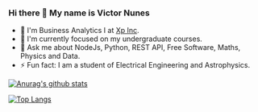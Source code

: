### Hi there 👋 My name is Victor Nunes

- 🔭 I'm Business Analytics I at [Xp Inc](https://www.xpinc.com/).
- 🌱 I'm currently focused on my undergraduate courses.
- 💬 Ask me about NodeJs, Python, REST API, Free Software, Maths, Physics and Data.
- ⚡ Fun fact: I am a student of Electrical Engineering and Astrophysics.

[![Anurag's github stats](https://github-readme-stats.vercel.app/api?username=VicSanNun)](https://github.com/anuraghazra/github-readme-stats)

[![Top Langs](https://github-readme-stats.vercel.app/api/top-langs/?username=VicSanNun&layout=compact)](https://github.com/anuraghazra/github-readme-stats)

<!--
**VicSanNun/VicSanNun** is a ✨ _special_ ✨ repository because its `README.md` (this file) appears on your GitHub profile.

Here are some ideas to get you started:

- 🔭 I’m currently working on ...
- 🌱 I’m currently learning ...
- 👯 I’m looking to collaborate on ...
- 🤔 I’m looking for help with ...
- 💬 Ask me about ...
- 📫 How to reach me: ...
- 😄 Pronouns: ...
- ⚡ Fun fact: ...
-->
